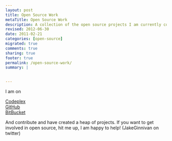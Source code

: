 ```yaml
---
layout: post
title: Open Source Work
metaTitle: Open Source Work
description: A collection of the open source projects I am currently contributing to, or have created.
revised: 2012-06-30
date: 2011-02-21
categories: [open-source]
migrated: true
comments: true
sharing: true
footer: true
permalink: /open-source-work/
summary: | 
  

---
```

I am on

[Codeplex](http://www.codeplex.com/site/users/view/JakeGinnivan)  
[GitHub](https://github.com/JakeGinnivan)  
[BitBucket](https://bitbucket.org/JakeGinnivan)

And contribute and have created a heap of projects. If you want to get involved in open source, hit me up, I am happy to help! (JakeGinnivan on twitter)